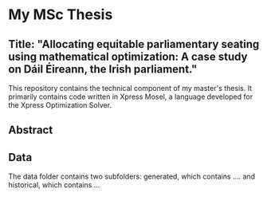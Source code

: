 # My MSc Thesis

## Title: "Allocating equitable parliamentary seating using mathematical optimization: A case study on Dáil Éireann, the Irish parliament."

This repository contains the technical component of my master's thesis. It primarily contains code written in Xpress Mosel, a language developed for the Xpress Optimization Solver. 

## Abstract

## Data
The data folder contains two subfolders: generated, which contains .... and historical, which contains ...
